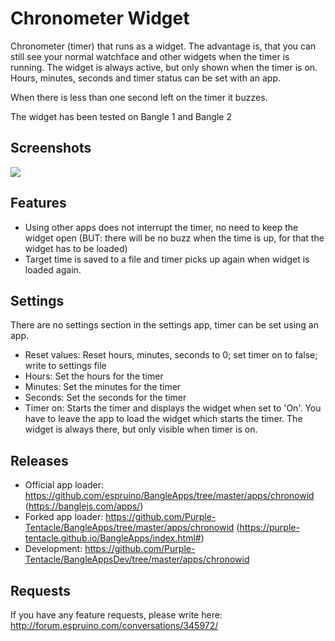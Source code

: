 # Chronometer Widget

Chronometer (timer) that runs as a widget.
The advantage is, that you can still see your normal watchface and other widgets when the timer is running.
The widget is always active, but only shown when the timer is on.
Hours, minutes, seconds and timer status can be set with an app.

When there is less than one second left on the timer it buzzes.

The widget has been tested on Bangle 1 and Bangle 2

## Screenshots

![](screenshot.png)

## Features

- Using other apps does not interrupt the timer, no need to keep the widget open (BUT: there will be no buzz when the time is up, for that the widget has to be loaded)
- Target time is saved to a file and timer picks up again when widget is loaded again.

## Settings

There are no settings section in the settings app, timer can be set using an app.

- Reset values: Reset hours, minutes, seconds to 0; set timer on to false; write to settings file
- Hours: Set the hours for the timer
- Minutes: Set the minutes for the timer
- Seconds: Set the seconds for the timer
- Timer on: Starts the timer and displays the widget when set to 'On'. You have to leave the app to load the widget which starts the timer. The widget is always there, but only visible when timer is on.

## Releases

- Official app loader: https://github.com/espruino/BangleApps/tree/master/apps/chronowid (https://banglejs.com/apps/)
- Forked app loader: https://github.com/Purple-Tentacle/BangleApps/tree/master/apps/chronowid (https://purple-tentacle.github.io/BangleApps/index.html#)
- Development: https://github.com/Purple-Tentacle/BangleAppsDev/tree/master/apps/chronowid

## Requests

If you have any feature requests, please write here: http://forum.espruino.com/conversations/345972/
